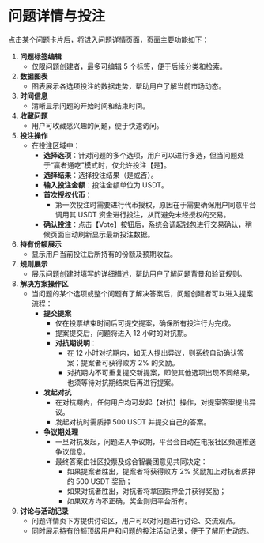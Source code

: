 # 问题详情与投注

点击某个问题卡片后，将进入问题详情页面，页面主要功能如下：

1. **问题标签编辑**
   * 仅限问题创建者，最多可编辑 5 个标签，便于后续分类和检索。
2. **数据图表**
   * 图表展示各选项投注的数据走势，帮助用户了解当前市场动态。
3. **时间信息**
   * 清晰显示问题的开始时间和结束时间。
4. **收藏问题**
   * 用户可收藏感兴趣的问题，便于快速访问。
5. **投注操作**
   * 在投注区域中：
     * **选择选项**：针对问题的多个选项，用户可以进行多选，但当问题处于“赢者通吃”模式时，仅允许投注【是】。
     * **选择结果**：选择投注结果（是或否）。
     * **输入投注金额**：投注金额单位为 USDT。
     * **首次授权代币**：
       * 第一次投注时需要进行代币授权，原因在于需要确保用户同意平台调用其 USDT 资金进行投注，从而避免未经授权的交易。
     * **确认投注**：点击【Vote】按钮后，系统会调起钱包进行交易确认，稍候页面自动刷新显示最新投注数据。
6. **持有份额展示**
   * 显示用户当前投注后所持有的份额及预期收益。
7. **规则展示**
   * 展示问题创建时填写的详细描述，帮助用户了解问题背景和验证规则。
8. **解决方案操作区**
   * 当问题的某个选项或整个问题有了解决答案后，问题创建者可以进入提案流程：
     * **提交提案**
       * 仅在投票结束时间后可提交提案，确保所有投注行为完成。
       * 提案提交后，问题将进入 12 小时的对抗期。
       * **对抗期说明**：
         * 在 12 小时对抗期内，如无人提出异议，则系统自动确认答案；提案者可获得败方 2% 的奖励。
         * 对抗期内不可重复提交新提案，即使其他选项出现不同结果，也须等待对抗期结束后再进行提案。
     * **发起对抗**
       * 在对抗期内，任何用户均可发起【对抗】操作，对提案答案提出异议。
       * 发起对抗时需质押 500 USDT 并提交自己的答案。
     * **争议期处理**
       * 一旦对抗发起，问题进入争议期，平台会自动在电报社区频道推送争议信息。
       * 最终答案由社区投票及综合智囊团意见共同决定：
         * 如果提案者胜出，提案者将获得败方 2% 奖励加上对抗者质押的 500 USDT 奖励；
         * 如果对抗者胜出，对抗者将拿回质押金并获得奖励；
         * 如果双方均不正确，奖金则归平台所有。
9. **讨论与活动记录**
   * 问题详情页下方提供讨论区，用户可以对问题进行讨论、交流观点。
   * 同时展示持有份额顶级用户和问题的投注活动记录，便于了解历史动态。
